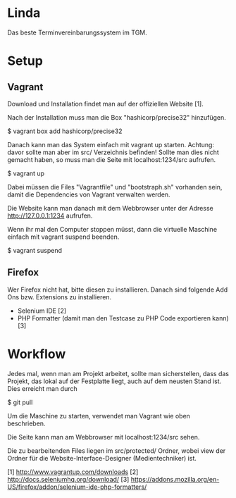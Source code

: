 Linda
=====

Das beste Terminvereinbarungssystem im TGM.

Setup
=====
Vagrant
-------

Download und Installation findet man auf der offiziellen Website [1].

Nach der Installation muss man die Box "hashicorp/precise32" hinzufügen.

$ vagrant box add hashicorp/precise32

Danach kann man das System einfach mit vagrant up starten. Achtung: davor sollte man aber im src/ Verzeichnis befinden! Sollte man dies nicht gemacht haben, so muss man die Seite mit localhost:1234/src aufrufen.

$ vagrant up

Dabei müssen die Files "Vagrantfile" und "bootstraph.sh" vorhanden sein, damit die Dependencies von Vagrant verwalten werden.

Die Website kann man danach mit dem Webbrowser unter der Adresse http://127.0.0.1:1234 aufrufen.

Wenn ihr mal den Computer stoppen müsst, dann die virtuelle Maschine einfach mit vagrant suspend beenden.

$ vagrant suspend

Firefox
--------

Wer Firefox nicht hat, bitte diesen zu installieren. Danach sind folgende Add Ons bzw. Extensions zu installieren.

* Selenium IDE [2]
* PHP Formatter (damit man den Testcase zu PHP Code exportieren kann) [3] 

Workflow
========

Jedes mal, wenn man am Projekt arbeitet, sollte man sicherstellen, dass das Projekt, das lokal auf der Festplatte liegt, auch auf dem neusten Stand ist. Dies erreicht man durch 

$ git pull

Um die Maschine zu starten, verwendet man Vagrant wie oben beschrieben.

Die Seite kann man am Webbrowser mit localhost:1234/src sehen.

Die zu bearbeitenden Files liegen im src/protected/ Ordner, wobei view der Ordner für die Website-Interface-Designer (Medientechniker) ist. 

[1] http://www.vagrantup.com/downloads
[2] http://docs.seleniumhq.org/download/ 
[3] https://addons.mozilla.org/en-US/firefox/addon/selenium-ide-php-formatters/
